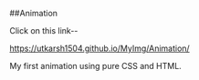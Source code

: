 ##Animation

Click on this link--

https://utkarsh1504.github.io/MyImg/Animation/


My first animation using pure CSS and HTML.
